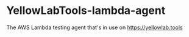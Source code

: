 # YellowLabTools-lambda-agent
The AWS Lambda testing agent that's in use on https://yellowlab.tools
